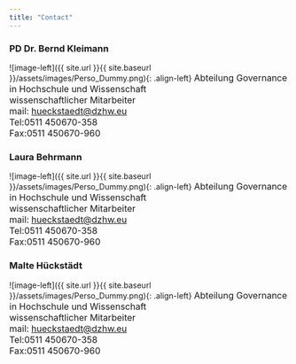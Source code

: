 ```yaml
---
title: "Contact"
---
```


### PD Dr. Bernd Kleimann

![image-left]({{ site.url }}{{ site.baseurl }}/assets/images/Perso_Dummy.png){: .align-left} <font size="3">Abteilung Governance in Hochschule und Wissenschaft<br>
wissenschaftlicher Mitarbeiter<br>
mail: hueckstaedt@dzhw.eu<br>
Tel:0511 450670-358<br>
Fax:0511 450670-960</font>

### Laura Behrmann

![image-left]({{ site.url }}{{ site.baseurl }}/assets/images/Perso_Dummy.png){: .align-left} <font size="3">Abteilung Governance in Hochschule und Wissenschaft<br>
wissenschaftlicher Mitarbeiter<br>
mail: hueckstaedt@dzhw.eu<br>
Tel:0511 450670-358<br>
Fax:0511 450670-960</font>

### Malte Hückstädt

![image-left]({{ site.url }}{{ site.baseurl }}/assets/images/Perso_Dummy.png){: .align-left} <font size="3">Abteilung Governance in Hochschule und Wissenschaft<br>
wissenschaftlicher Mitarbeiter<br>
mail: hueckstaedt@dzhw.eu<br>
Tel:0511 450670-358<br>
Fax:0511 450670-960</font>
